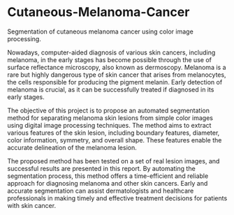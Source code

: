 # Cutaneous-Melanoma-Cancer
Segmentation of cutaneous melanoma cancer using color image processing.

Nowadays, computer-aided diagnosis of various skin cancers, including melanoma, in the early stages has become possible through the use of surface reflectance microscopy, also known as dermoscopy. Melanoma is a rare but highly dangerous type of skin cancer that arises from melanocytes, the cells responsible for producing the pigment melanin. Early detection of melanoma is crucial, as it can be successfully treated if diagnosed in its early stages.

The objective of this project is to propose an automated segmentation method for separating melanoma skin lesions from simple color images using digital image processing techniques. The method aims to extract various features of the skin lesion, including boundary features, diameter, color information, symmetry, and overall shape. These features enable the accurate delineation of the melanoma lesion.

The proposed method has been tested on a set of real lesion images, and successful results are presented in this report. By automating the segmentation process, this method offers a time-efficient and reliable approach for diagnosing melanoma and other skin cancers. Early and accurate segmentation can assist dermatologists and healthcare professionals in making timely and effective treatment decisions for patients with skin cancer.

